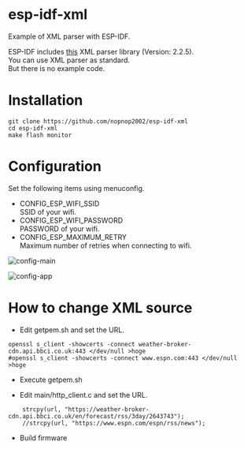 # esp-idf-xml
Example of XML parser with ESP-IDF.

ESP-IDF includes [this](https://libexpat.github.io/) XML parser library (Version: 2.2.5).   
You can use XML parser as standard.   
But there is no example code.   

# Installation
```
git clone https://github.com/nopnop2002/esp-idf-xml
cd esp-idf-xml
make flash monitor
```

# Configuration
Set the following items using menuconfig.
- CONFIG_ESP_WIFI_SSID   
SSID of your wifi.
- CONFIG_ESP_WIFI_PASSWORD   
PASSWORD of your wifi.
- CONFIG_ESP_MAXIMUM_RETRY   
Maximum number of retries when connecting to wifi.

![config-main](https://user-images.githubusercontent.com/6020549/100534161-2fc24c80-324f-11eb-9aa1-5db665283741.jpg)

![config-app](https://user-images.githubusercontent.com/6020549/100534164-32bd3d00-324f-11eb-98f0-9218125ad7c4.jpg)

# How to change XML source
- Edit getpem.sh and set the URL.
```
openssl s_client -showcerts -connect weather-broker-cdn.api.bbci.co.uk:443 </dev/null >hoge
#openssl s_client -showcerts -connect www.espn.com:443 </dev/null >hoge
```

- Execute getpem.sh

- Edit main/http_client.c and set the URL.
```
    strcpy(url, "https://weather-broker-cdn.api.bbci.co.uk/en/forecast/rss/3day/2643743");
    //strcpy(url, "https://www.espn.com/espn/rss/news");
```

- Build firmware
